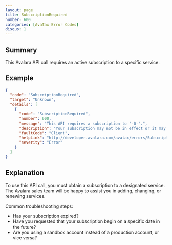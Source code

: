 ```yaml
---
layout: page
title: SubscriptionRequired
number: 600
categories: [AvaTax Error Codes]
disqus: 1
---
```


## Summary

This Avalara API call requires an active subscription to a specific service.

## Example

```json
{
  "code": "SubscriptionRequired",
  "target": "Unknown",
  "details": [
    {
      "code": "SubscriptionRequired",
      "number": 600,
      "message": "This API requires a subscription to '-0-'.",
      "description": "Your subscription may not be in effect or it may have expired.",
      "faultCode": "Client",
      "helpLink": "http://developer.avalara.com/avatax/errors/SubscriptionRequired",
      "severity": "Error"
    }
  ]
}
```

## Explanation

To use this API call, you must obtain a subscription to a designated service.  The Avalara sales team will be happy to assist you in adding, changing, or renewing services.

Common troubleshooting steps:

<ul class="normal">
<li>Has your subscription expired?</li>
<li>Have you requested that your subscription begin on a specific date in the future?</li>
<li>Are you using a sandbox account instead of a production account, or vice versa?</li>
</ul>

